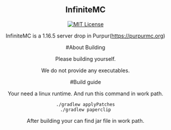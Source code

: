 <div align="center">

## InfiniteMC

[![MIT License](https://img.shields.io/github/license/pl3xgaming/Purpur?&logo=github)](License)

InfiniteMC is a 1.16.5 server drop in Purpur(https://purpurmc.org)


#About Building

Please building yourself. 

We do not provide any executables.

#Build guide

Your need a linux runtime.
And run this command in work path.
```
./gradlew applyPatches
./gradlew paperclip
```
After building your can find jar file in work path.
